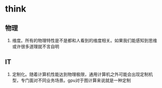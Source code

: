 # think

## 物理 
1. 维度。所有的物理特性是不是都和人看到的维度相关。如果我们能感知到思维或许很多道理就不言自明

## IT
1. 定制化。随着计算机性能达到物理极限，通用计算机之外可能会出现定制机型，专门面对不同业务场景。gpu对于图计算来说就是一种定制
